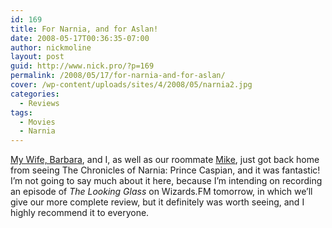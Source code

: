 ```yaml
---
id: 169
title: For Narnia, and for Aslan!
date: 2008-05-17T00:36:35-07:00
author: nickmoline
layout: post
guid: http://www.nick.pro/?p=169
permalink: /2008/05/17/for-narnia-and-for-aslan/
cover: /wp-content/uploads/sites/4/2008/05/narnia2.jpg
categories:
  - Reviews
tags:
  - Movies
  - Narnia
---
```

[My Wife, Barbara](http://www.barbara.pro), and I, as well as our roommate [Mike](http://www.goosite.net/), just got back home from seeing <span class="removed_link" title="http://disney.go.com/disneypictures/narnia/">The Chronicles of Narnia: Prince Caspian</span>, and it was fantastic! I&#8217;m not going to say much about it here, because I&#8217;m intending on recording an episode of _The Looking Glass_ on Wizards.FM tomorrow, in which we&#8217;ll give our more complete review, but it definitely was worth seeing, and I highly recommend it to everyone.